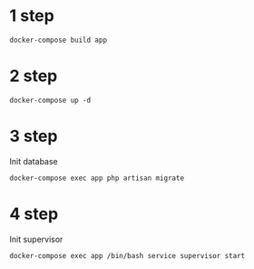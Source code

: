 # 1 step
```
docker-compose build app
```

# 2 step
```
docker-compose up -d
```

# 3 step
Init database
```
docker-compose exec app php artisan migrate
```

# 4 step
Init supervisor
```
docker-compose exec app /bin/bash service supervisor start
```